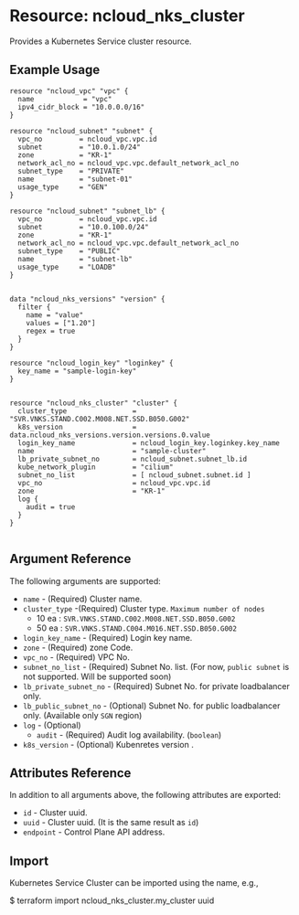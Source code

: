 # Resource: ncloud_nks_cluster

Provides a Kubernetes Service cluster resource.

## Example Usage

```hcl
resource "ncloud_vpc" "vpc" {
  name            = "vpc"
  ipv4_cidr_block = "10.0.0.0/16"
}

resource "ncloud_subnet" "subnet" {
  vpc_no         = ncloud_vpc.vpc.id
  subnet         = "10.0.1.0/24"
  zone           = "KR-1"
  network_acl_no = ncloud_vpc.vpc.default_network_acl_no
  subnet_type    = "PRIVATE"
  name           = "subnet-01"
  usage_type     = "GEN"
}

resource "ncloud_subnet" "subnet_lb" {
  vpc_no         = ncloud_vpc.vpc.id
  subnet         = "10.0.100.0/24"
  zone           = "KR-1"
  network_acl_no = ncloud_vpc.vpc.default_network_acl_no
  subnet_type    = "PUBLIC"
  name           = "subnet-lb"
  usage_type     = "LOADB"
}


data "ncloud_nks_versions" "version" {
  filter {
    name = "value"
    values = ["1.20"]
    regex = true
  }
}

resource "ncloud_login_key" "loginkey" {
  key_name = "sample-login-key"
}


resource "ncloud_nks_cluster" "cluster" {
  cluster_type                = "SVR.VNKS.STAND.C002.M008.NET.SSD.B050.G002"
  k8s_version                 = data.ncloud_nks_versions.version.versions.0.value
  login_key_name              = ncloud_login_key.loginkey.key_name
  name                        = "sample-cluster"
  lb_private_subnet_no        = ncloud_subnet.subnet_lb.id
  kube_network_plugin         = "cilium"
  subnet_no_list              = [ ncloud_subnet.subnet.id ]
  vpc_no                      = ncloud_vpc.vpc.id
  zone                        = "KR-1"
  log {
    audit = true
  }
}


```

## Argument Reference

The following arguments are supported:

* `name` - (Required) Cluster name.
* `cluster_type` -(Required) Cluster type. `Maximum number of nodes`
  * 10 ea : `SVR.VNKS.STAND.C002.M008.NET.SSD.B050.G002`
  * 50 ea : `SVR.VNKS.STAND.C004.M016.NET.SSD.B050.G002`
* `login_key_name` - (Required) Login key name.
* `zone` - (Required) zone Code.
* `vpc_no` - (Required) VPC No.
* `subnet_no_list` - (Required) Subnet No. list. (For now, `public subnet` is not supported. Will be supported soon)
* `lb_private_subnet_no` - (Required) Subnet No. for private loadbalancer only.
* `lb_public_subnet_no` - (Optional) Subnet No. for public loadbalancer only. (Available only `SGN` region)
* `log` - (Optional)
  * `audit` - (Required) Audit log availability. (`boolean`)
* `k8s_version` - (Optional) Kubenretes version .

## Attributes Reference

In addition to all arguments above, the following attributes are exported:

* `id` - Cluster uuid.
* `uuid` - Cluster uuid.  (It is the same result as `id`)
* `endpoint` - Control Plane API address.

## Import

Kubernetes Service Cluster can be imported using the name, e.g.,

$ terraform import ncloud_nks_cluster.my_cluster uuid

